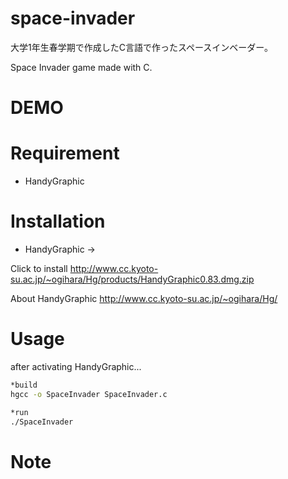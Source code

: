 # space-invader
大学1年生春学期で作成したC言語で作ったスペースインベーダー。

Space Invader game made with C.
 
# DEMO
 
# Requirement
 
* HandyGraphic

# Installation 

* HandyGraphic ->

Click to install http://www.cc.kyoto-su.ac.jp/~ogihara/Hg/products/HandyGraphic0.83.dmg.zip

About HandyGraphic http://www.cc.kyoto-su.ac.jp/~ogihara/Hg/

 
# Usage

after activating HandyGraphic...
```bash
*build
hgcc -o SpaceInvader SpaceInvader.c

*run
./SpaceInvader
```
 
# Note
